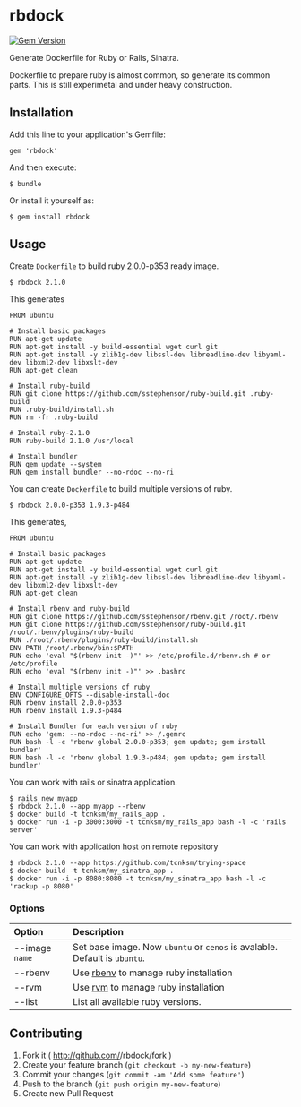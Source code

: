 # rbdock

[![Gem Version](https://badge.fury.io/rb/rbdock.png)](http://badge.fury.io/rb/rbdock)

Generate Dockerfile for Ruby or Rails, Sinatra.

Dockerfile to prepare ruby is almost common, so generate its common parts. This is still experimetal and under heavy construction.

## Installation

Add this line to your application's Gemfile:

    gem 'rbdock'

And then execute:

    $ bundle

Or install it yourself as:

    $ gem install rbdock


## Usage

Create `Dockerfile` to build ruby 2.0.0-p353 ready image.

```
$ rbdock 2.1.0
```

This generates 

```
FROM ubuntu

# Install basic packages
RUN apt-get update
RUN apt-get install -y build-essential wget curl git
RUN apt-get install -y zlib1g-dev libssl-dev libreadline-dev libyaml-dev libxml2-dev libxslt-dev
RUN apt-get clean

# Install ruby-build
RUN git clone https://github.com/sstephenson/ruby-build.git .ruby-build
RUN .ruby-build/install.sh
RUN rm -fr .ruby-build

# Install ruby-2.1.0
RUN ruby-build 2.1.0 /usr/local

# Install bundler
RUN gem update --system
RUN gem install bundler --no-rdoc --no-ri
```

You can create `Dockerfile` to build multiple versions of ruby.

```
$ rbdock 2.0.0-p353 1.9.3-p484
```

This generates,

```
FROM ubuntu

# Install basic packages
RUN apt-get update
RUN apt-get install -y build-essential wget curl git
RUN apt-get install -y zlib1g-dev libssl-dev libreadline-dev libyaml-dev libxml2-dev libxslt-dev
RUN apt-get clean

# Install rbenv and ruby-build
RUN git clone https://github.com/sstephenson/rbenv.git /root/.rbenv
RUN git clone https://github.com/sstephenson/ruby-build.git /root/.rbenv/plugins/ruby-build
RUN ./root/.rbenv/plugins/ruby-build/install.sh
ENV PATH /root/.rbenv/bin:$PATH
RUN echo 'eval "$(rbenv init -)"' >> /etc/profile.d/rbenv.sh # or /etc/profile
RUN echo 'eval "$(rbenv init -)"' >> .bashrc

# Install multiple versions of ruby
ENV CONFIGURE_OPTS --disable-install-doc
RUN rbenv install 2.0.0-p353
RUN rbenv install 1.9.3-p484

# Install Bundler for each version of ruby
RUN echo 'gem: --no-rdoc --no-ri' >> /.gemrc
RUN bash -l -c 'rbenv global 2.0.0-p353; gem update; gem install bundler'
RUN bash -l -c 'rbenv global 1.9.3-p484; gem update; gem install bundler'
```

You can work with rails or sinatra application.

```
$ rails new myapp
$ rbdock 2.1.0 --app myapp --rbenv
$ docker build -t tcnksm/my_rails_app .
$ docker run -i -p 3000:3000 -t tcnksm/my_rails_app bash -l -c 'rails server'
```

You can work with application host on remote repository

```
$ rbdock 2.1.0 --app https://github.com/tcnksm/trying-space
$ docker build -t tcnksm/my_sinatra_app .
$ docker run -i -p 8080:8080 -t tcnksm/my_sinatra_app bash -l -c 'rackup -p 8080'
```

### Options

|Option | Description |
|:----- |:----------- |
|--image `name`| Set base image. Now `ubuntu` or `cenos` is avalable. Default is `ubuntu`.|
|--rbenv| Use [rbenv](https://github.com/sstephenson/rbenv) to manage ruby installation|
|--rvm  | Use [rvm](https://github.com/wayneeseguin/rvm) to manage ruby installation|
|--list | List all available ruby versions.|


## Contributing

1. Fork it ( http://github.com/<my-github-username>/rbdock/fork )
2. Create your feature branch (`git checkout -b my-new-feature`)
3. Commit your changes (`git commit -am 'Add some feature'`)
4. Push to the branch (`git push origin my-new-feature`)
5. Create new Pull Request
